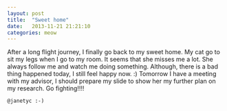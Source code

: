 ```yaml
---
layout: post
title:  "Sweet home"
date:   2013-11-21 21:21:10
categories: meow
---
```

After a long flight journey, I finally go back to my sweet home. My cat go to sit my legs when I go to my room. It seems that she misses me a lot. She always follow me and watch me doing something. Although, there is a bad thing happened today, I still feel happy now. :) Tomorrow I have a meeting with my advisor, I should prepare my slide to show her my further plan on my research. Go fighting!!!!

`@janetyc :-)`

